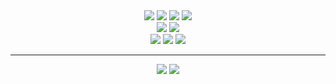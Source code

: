 <div align="center">
  <div display="flex">
    <img src="https://img.shields.io/badge/HTML5-E34F26?style=flat&logo=HTML5&logoColor=white"/>
    <img src="https://img.shields.io/badge/CSS3-1572B6?style=flat&logo=CSS3&logoColor=white"/>
    <img src="https://img.shields.io/badge/JavaScript-F7DF1E?style=flat&logo=JavaScript&logoColor=white"/>
    <img src="https://img.shields.io/badge/TypeScript-3178C6?style=flat&logo=TypeScript&logoColor=white"/><br>
    <img src="https://img.shields.io/badge/React-61DAFB?style=flat&logo=React&logoColor=white"/>
    <img src="https://img.shields.io/badge/Next.js-000000?style=flat&logo=Next.js&logoColor=white"/><br>
    <img src="https://img.shields.io/badge/StyledComponents-DB7093?style=flat&logo=StyledComponents&logoColor=white"/>
    <img src="https://img.shields.io/badge/Redux-764ABC?style=flat&logo=Redux&logoColor=white"/>
    <img src="https://img.shields.io/badge/Recoil-3578E5?style=flat&logo=Recoil&logoColor=white"/>
  </div>
  <hr />
  <div display="flex">
    <img src="https://github-readme-stats.vercel.app/api?username=js43o&show_icons=true">
    <img src="http://mazassumnida.wtf/api/generate_badge?boj=js43o" href="https://solved.ac/js43o">
  </div>
</div>

